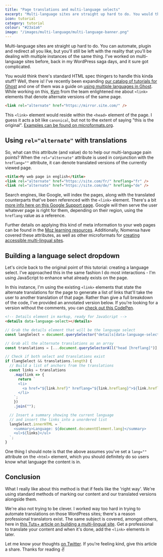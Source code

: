 ```yaml
---
title: "Page translations and multi-language selects"
excerpt: "Multi-language sites are straight up hard to do. You would think there's standard HTML spec stuff to handle this kinda stuff? Well there is!"
icon: tutorial
category: tutorial
colour: "#23a1a6"
image: "/images/multi-language/multi-language-banner.png"
---
```


Multi-language sites are straight up hard to do. You can automate, plugin and redirect all you like, but you'll still be left with the reality that you'll be dealing with multiple instances of the same thing. I've worked on multi-language sites before, back in my WordPress saga days, and it sure got complicated.

You would think there's standard HTML spec thingers to handle this kinda stuff? Well, there is! I've recently been expanding [our catalog of tutorials for Ghost](https://ghost.org/tutorials/) and one of them was a guide on [using multiple languages in Ghost](https://ghost.org/tutorials/multi-language-content/). While working on this, [Kym](https://kymellis.co/) from the team enlightened me about `<link>` elements that denote alternate versions of the same page.

```html
<link rel="alternate" href="https://mirror.site.com/" />
```

This `<link>` element would reside within the `<head>` element of the page. I guess it acts a bit like `canonical`, but not to the extent of saying "this is the original". [Examples can be found on microformats.org](http://microformats.org/wiki/rel-alternate).

## Using `rel="alternate"` with translations

So, what can this attribute (and value) do to help our multi-language pain points? When the `rel="alternate"` attribute is used in conjunction with the `hreflang=""` attribute, it can denote translated versions of the currently viewed page.

```html
<title>My web page in english</title>
<link rel="alternate" href="https://site.com/fr/" hreflang="fr" />
<link rel="alternate" href="https://site.com/de/" hreflang="de" />
```

Search engines, like Google, will index the pages, along with the translated counterparts that've been referenced with the `<link>` element. There's a bit [more info here on this Google Support page](https://support.google.com/webmasters/answer/189077). Google will then serve the user whatever page is right for them, depending on their region, using the `hreflang` value as a reference.

Further details on applying this kind of meta information to your web pages can be found in the [Moz learning resources](https://moz.com/learn/seo/hreflang-tag). Additionally, Nomensa have covered these attributes, as well as other microformats for [creating accessible multi-lingual sites](https://www.nomensa.com/blog/2010/7-tips-for-multi-lingual-website-accessibility).

## Building a language select dropdown

Let's circle back to the original point of this tutorial: creating a language select. I've approached this in the same fashion I do most interactions - I'm using JavaScript to enhance what already exists on the page.

In this instance, I'm using the existing `<link>` elements that state the alternate translations for the page to generate a list of links that'll take the user to another translation of that page. Rather than give a full breakdown of the code, I've provided an annotated version below. If you're looking for a version without the comments, you can [check out this CodePen](https://codepen.io/daviddarnes/pen/QWwzePz?editors=1010).

```html
<!-- Details element in markup, ready for JavaScript -->
<details data-language-select></details>
```

```javascript
// Grab the details element that will be the language select
const langSelect = document.querySelector("details[data-language-select]");

// Grab all the alternate translations as an array
const translations = [...document.querySelectorAll("head [hreflang]")];

// Check if both select and translations exist
if (langSelect && translations.length) {
  // Build a list of anchors from the translations
  const links = translations
    .map(link => {
      return `
      <li>
        <a href="${link.href}" hreflang="${link.hreflang}">${link.hreflang}</a>
      </li>
    `;
    })
    .join("");

  // Insert a summary showing the current language
  // and insert the links into a unordered list
  langSelect.innerHTML = `
    <summary>Language: ${document.documentElement.lang}</summary>
    <ul>${links}</ul>
  `;
}
```

One thing I should note is that the above assumes you've set a `lang=""` attribute on the `<html>` element, which you should definitely do so users know what language the content is in.

## Conclusion

What I really like about this method is that if feels like the 'right way'. We're using standard methods of marking our content and our translated versions alongside them.

We're also not trying to be clever. I worked way too hard in trying to automate translations on those WordPress sites; there's a reason professional translators exist. The same subject is covered, amongst others, here in [this Tuts+ article on building a multi-lingual site](https://webdesign.tutsplus.com/articles/tips-for-designing-and-building-a-multilingual-website--cms-24708). Get a professional to translate your content and when it's done, add the `<link>` elements in later.

Let me know your thoughts [on Twitter](https://twitter.com/DavidDarnes/). If you're feeling kind, give this article a share. Thanks for reading ✌️
